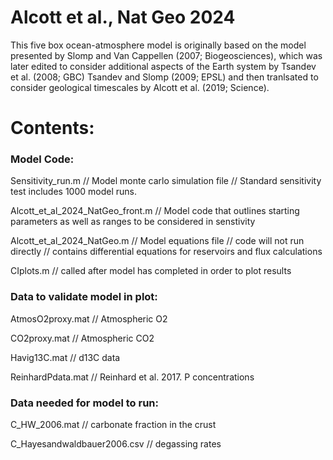 # **Alcott et al., Nat Geo 2024**

This five box ocean-atmosphere model is originally based on the model presented by Slomp and Van Cappellen 
(2007; Biogeosciences), which was later edited to consider additional aspects of the Earth system
by Tsandev et al. (2008; GBC) Tsandev and Slomp (2009; EPSL) and then tranlsated to consider geological timescales by
Alcott et al. (2019; Science). 

# **Contents:**

### Model Code:

Sensitivity_run.m // Model monte carlo simulation file // Standard sensitivity test includes 1000 model runs.

Alcott_et_al_2024_NatGeo_front.m // Model code that outlines starting parameters as well as ranges to be considered
in senstivity

Alcott_et_al_2024_NatGeo.m // Model equations file // code will not run directly // contains differential equations 
for reservoirs and flux calculations

CIplots.m // called after model has completed in order to plot results

### Data to validate model in plot:

AtmosO2proxy.mat // Atmospheric O2

CO2proxy.mat // Atmospheric CO2

Havig13C.mat // d13C data

ReinhardPdata.mat // Reinhard et al. 2017. P concentrations

### Data needed for model to run:

C_HW_2006.mat // carbonate fraction in the crust

C_Hayesandwaldbauer2006.csv // degassing rates



